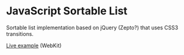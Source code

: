
JavaScript Sortable List
========================

Sortable list implementation based on jQuery (Zepto?) that uses CSS3 transitions.

[Live example](http://mmavko.github.com/sortable-list) (WebKit)

